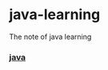 # java-learning
The note of java learning
### [java](https://github.com/MoreGain/java-learning/java.md)
